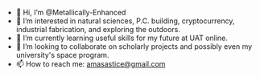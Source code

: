 - 👋 Hi, I’m @Metallically-Enhanced
- 👀 I’m interested in natural sciences, P.C. building, cryptocurrency, industrial fabrication, and exploring the outdoors.
- 🌱 I’m currently learning useful skills for my future at UAT online.
- 📖 I’m looking to collaborate on scholarly projects and possibly even my university's space program.
- 📫 How to reach me: amasastice@gmail.com

<!---
Metallically-Enhanced/Metallically-Enhanced is a ✨ special ✨ repository because its `README.md` (this file) appears on your GitHub profile.
You can click the Preview link to take a look at your changes.
--->
